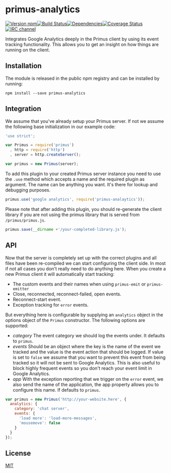 # primus-analytics

[![Version npm][npm-primus-analytics-badge]][npm-primus-analytics][![Build Status][travis-primus-analytics-badge]][travis-primus-analytics][![Dependencies][david-primus-analytics-badge]][david-primus-analytics][![Coverage Status][coverage-primus-analytics-badge]][coverage-primus-analytics][![IRC channel][irc-badge]][irc]

Integrates Google Analytics deeply in the Primus client by using its event
tracking functionality. This allows you to get an insight on how things are
running on the client.

## Installation

The module is released in the public npm registry and can be installed by
running:

```
npm install --save primus-analytics
```

## Integration

We assume that you've already setup your Primus server. If not we assume the
following base initialization in our example code:

```js
'use strict';

var Primus = require('primus')
  , http = require('http')
  , server = http.createServer();

var primus = new Primus(server);
```

To add this plugin to your created Primus server instance you need to use the
`.use` method which accepts a name and the required plugin as argument. The name
can be anything you want. It's there for lookup and debugging purposes.

```js
primus.use('google analytics', require('primus-analaytics'));
```

Please note that after adding this plugin, you should re-generate the client
library if you are not using the primus library that is served from
`/primus/primus.js`.

```js
primus.save(__dirname +'/your-completed-library.js');
```

## API

Now that the server is completely set up with the correct plugins and all files
have been re-compiled we can start configuring the client side. In most if not
all cases you don't really need to do anything here. When you create a new
Primus client it will automatically start tracking:

- The custom events and their names when using `primus-emit` or `primus-emitter`
- Close, reconnected, reconnect-failed, open events.
- Reconnect-start event.
- Exception tracking for `error` events.

But everything here is configurable by supplying an `analytics` object in the
options object of the `Primus` constructor. The following options are
supported:

- *category*  The event category we should log the events under. It defaults to
  `primus`.
- *events* Should be an object where the key is the name of the event we tracked
  and the value is the event action that should be logged. If value is set to
  `false` we assume that you want to prevent this event from being tracked so it
  will not be sent to Google Analytics. This is also useful to block highly
  frequent events so you don't reach your event limit in Google Analytics.
- *app* With the exception reporting that we trigger on the `error` event, we
  also send the name of the application, the app property allows you to
  configure this name. If defaults to `primus`.

```js
var primus = new Primus('http://your-website.here', {
  analytics: {
    category: 'chat server',
    events: {
      'load more': 'load-more-messages',
      'mousemove': false
    }
  }
});
```

[npm-primus-analytics-badge]: https://img.shields.io/npm/v/primus-analytics.svg?style=flat-square
[npm-primus-analytics]: http://browsenpm.org/package/primus-analytics
[travis-primus-analytics-badge]: https://img.shields.io/travis/primus/primus-analytics/master.svg?style=flat-square
[travis-primus-analytics]: https://travis-ci.org/primus/primus-analytics
[david-primus-analytics-badge]: https://img.shields.io/david/primus/primus-analytics.svg?style=flat-square
[david-primus-analytics]: https://david-dm.org/primus/primus-analytics
[coverage-primus-analytics-badge]: https://img.shields.io/coveralls/primus/primus-analytics/master.svg?style=flat-square
[coverage-primus-analytics]: https://coveralls.io/r/primus/primus-analytics?branch=master
[irc-badge]: https://img.shields.io/badge/IRC-irc.freenode.net%23primus-00a8ff.svg?style=flat-square
[irc]: https://webchat.freenode.net/?channels=primus

## License

[MIT](LICENSE)
